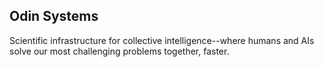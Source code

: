 ## Odin Systems

Scientific infrastructure for collective intelligence--where humans and AIs solve our most challenging problems together, faster.
